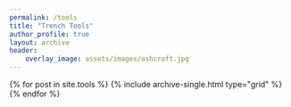 ```yaml
---
permalink: /tools
title: "Trench Tools"
author_profile: true
layout: archive
header:
    overlay_image: assets/images/ashcroft.jpg
---
```


<div class="grid__wrapper">
  {% for post in site.tools %}
    {% include archive-single.html type="grid" %}
  {% endfor %}
</div>